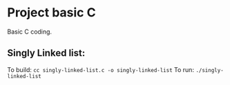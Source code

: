 # Project basic C
Basic C coding.

## Singly Linked list:
To build: `cc singly-linked-list.c -o singly-linked-list`
To run: `./singly-linked-list`